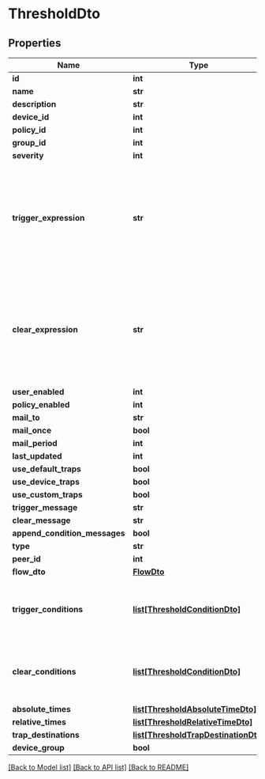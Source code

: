 # ThresholdDto

## Properties
Name | Type | Description | Notes
------------ | ------------- | ------------- | -------------
**id** | **int** | [Output Only] | [optional] 
**name** | **str** |  | [optional] 
**description** | **str** |  | [optional] 
**device_id** | **int** | [Output Only] | [optional] 
**policy_id** | **int** | [Output Only] | [optional] 
**group_id** | **int** | [Output Only] | [optional] 
**severity** | **int** |  | [optional] 
**trigger_expression** | **str** | Specify the criteria under which a triggered alert is generated for the threshold. The criteria is defined in disjunctive normal form in which propositions are the id fields of ThresholdConditionDto(s) in the &#x27;triggerConditions&#x27; field. We use &#x27;|&#x27; to denote the &#x27;or&#x27; relation and &#x27;,&#x27; to denote the &#x27;and&#x27; relation. For example, suppose that there are three conditions with ids 1,2 and 3, a triggerExpression &#x27;1,2|3&#x27; means that when either condition 1 and condition 2 hold or condition 3 hold, the threshold alert is triggered. | [optional] 
**clear_expression** | **str** | Specify the criteria under which a cleared alert is generated for the threshold. The criteria is defined in disjunctive normal form in which propositions are the id fields of ThresholdConditionDto(s) in the &#x27;clearConditions&#x27; field. We use &#x27;|&#x27; to denote the &#x27;or&#x27; relation and &#x27;,&#x27; to denote the &#x27;and&#x27; relation. For example, suppose that there are three conditions with ids 1,2 and 3, a clearExpression may be &#x27;1,2|3&#x27; means that when either condition 1 and condition 2 hold or condition 3 hold, the threshold alert is cleared. | [optional] 
**user_enabled** | **int** |  | [optional] 
**policy_enabled** | **int** | [Output Only] | [optional] 
**mail_to** | **str** |  | [optional] 
**mail_once** | **bool** |  | [optional] 
**mail_period** | **int** |  | [optional] 
**last_updated** | **int** | Unix timestamp with milliseconds format | [optional] 
**use_default_traps** | **bool** |  | [optional] 
**use_device_traps** | **bool** |  | [optional] 
**use_custom_traps** | **bool** |  | [optional] 
**trigger_message** | **str** |  | [optional] 
**clear_message** | **str** |  | [optional] 
**append_condition_messages** | **bool** |  | [optional] 
**type** | **str** | [Output Only] | [optional] 
**peer_id** | **int** | [Output Only] | [optional] 
**flow_dto** | [**FlowDto**](FlowDto.md) |  | [optional] 
**trigger_conditions** | [**list[ThresholdConditionDto]**](ThresholdConditionDto.md) | Caveat: in order to do CRUD on trigger conditions of an existing threshold, use the /flow/{deviceId}/{thresholdId}/{triggerType}/conditions endpoints. The &#x27;PUT /flow/{deviceId}/{thresholdId}&#x27; endpoint does not update trigger conditions for an existing threshold | [optional] 
**clear_conditions** | [**list[ThresholdConditionDto]**](ThresholdConditionDto.md) | Caveat: in order to do CRUD on clear conditions of an existing threshold, use the /flow/{deviceId}/{thresholdId}/{triggerType}/conditions endpoints. The &#x27;PUT /flow/{deviceId}/{thresholdId}&#x27; endpoint does not update clear conditions for an existing threshold | [optional] 
**absolute_times** | [**list[ThresholdAbsoluteTimeDto]**](ThresholdAbsoluteTimeDto.md) |  | [optional] 
**relative_times** | [**list[ThresholdRelativeTimeDto]**](ThresholdRelativeTimeDto.md) |  | [optional] 
**trap_destinations** | [**list[ThresholdTrapDestinationDto]**](ThresholdTrapDestinationDto.md) |  | [optional] 
**device_group** | **bool** |  | [optional] 

[[Back to Model list]](../README.md#documentation-for-models) [[Back to API list]](../README.md#documentation-for-api-endpoints) [[Back to README]](../README.md)

